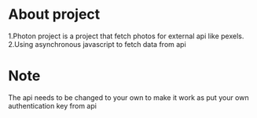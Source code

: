 # About project
1.Photon project is a project that fetch photos for external api like pexels.
2.Using asynchronous javascript to fetch data from api 
# Note
The api needs to be changed to your own to make it work as put your own authentication key from api
